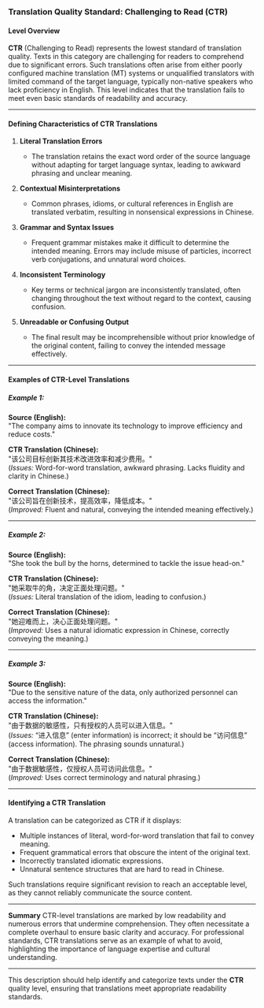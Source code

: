 ### Translation Quality Standard: Challenging to Read (CTR)

#### Level Overview
**CTR** (Challenging to Read) represents the lowest standard of translation quality. Texts in this category are challenging for readers to comprehend due to significant errors. Such translations often arise from either poorly configured machine translation (MT) systems or unqualified translators with limited command of the target language, typically non-native speakers who lack proficiency in English. This level indicates that the translation fails to meet even basic standards of readability and accuracy.

---

#### Defining Characteristics of CTR Translations
1. **Literal Translation Errors**
   - The translation retains the exact word order of the source language without adapting for target language syntax, leading to awkward phrasing and unclear meaning.
   
2. **Contextual Misinterpretations**
   - Common phrases, idioms, or cultural references in English are translated verbatim, resulting in nonsensical expressions in Chinese.

3. **Grammar and Syntax Issues**
   - Frequent grammar mistakes make it difficult to determine the intended meaning. Errors may include misuse of particles, incorrect verb conjugations, and unnatural word choices.

4. **Inconsistent Terminology**
   - Key terms or technical jargon are inconsistently translated, often changing throughout the text without regard to the context, causing confusion.

5. **Unreadable or Confusing Output**
   - The final result may be incomprehensible without prior knowledge of the original content, failing to convey the intended message effectively.

---

#### Examples of CTR-Level Translations
##### Example 1:
**Source (English):**  
"The company aims to innovate its technology to improve efficiency and reduce costs."

**CTR Translation (Chinese):**  
"该公司目标创新其技术改进效率和减少费用。"  
(*Issues:* Word-for-word translation, awkward phrasing. Lacks fluidity and clarity in Chinese.)

**Correct Translation (Chinese):**  
"该公司旨在创新技术，提高效率，降低成本。"  
(*Improved:* Fluent and natural, conveying the intended meaning effectively.)

---

##### Example 2:
**Source (English):**  
"She took the bull by the horns, determined to tackle the issue head-on."

**CTR Translation (Chinese):**  
"她采取牛的角，决定正面处理问题。"  
(*Issues:* Literal translation of the idiom, leading to confusion.)

**Correct Translation (Chinese):**  
"她迎难而上，决心正面处理问题。"  
(*Improved:* Uses a natural idiomatic expression in Chinese, correctly conveying the meaning.)

---

##### Example 3:
**Source (English):**  
"Due to the sensitive nature of the data, only authorized personnel can access the information."

**CTR Translation (Chinese):**  
"由于数据的敏感性，只有授权的人员可以进入信息。"  
(*Issues:* “进入信息” (enter information) is incorrect; it should be “访问信息” (access information). The phrasing sounds unnatural.)

**Correct Translation (Chinese):**  
"由于数据敏感性，仅授权人员可访问此信息。"  
(*Improved:* Uses correct terminology and natural phrasing.)

---

#### Identifying a CTR Translation
A translation can be categorized as CTR if it displays:
- Multiple instances of literal, word-for-word translation that fail to convey meaning.
- Frequent grammatical errors that obscure the intent of the original text.
- Incorrectly translated idiomatic expressions.
- Unnatural sentence structures that are hard to read in Chinese.
  
Such translations require significant revision to reach an acceptable level, as they cannot reliably communicate the source content.

---

**Summary**
CTR-level translations are marked by low readability and numerous errors that undermine comprehension. They often necessitate a complete overhaul to ensure basic clarity and accuracy. For professional standards, CTR translations serve as an example of what to avoid, highlighting the importance of language expertise and cultural understanding.

--- 

This description should help identify and categorize texts under the **CTR** quality level, ensuring that translations meet appropriate readability standards.
